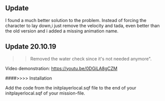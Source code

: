 
## Update

I found a much better solution to the problem. Instead of forcing the character to lay down,i just remove the velocity and tada, even better than the old version and i added a missing animation name.

## Update 20.10.19
>> Removed the water check since it's not needed anymore".

Video demonstration: https://youtu.be/0DGiLA8gCZM

####>>>> Installation

Add the code from the initplayerlocal.sqf file to the end of your initplayerlocal.sqf of your mission-file.
